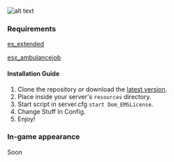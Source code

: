 ![alt text](https://i.imgur.com/eiEV2VK.png "Hi")

### Requirements
[es_extended](https://github.com/esx-framework/es_extended)

[esx_ambulancejob](https://github.com/esx-framework/esx_AmbulanceJob)

#### Installation Guide
1. Clone the repository or download the [latest version](../../releases/latest).
2. Place inside your server's `resources` directory.
3. Start script in server.cfg `start Dom_EMSLicense`.
4. Change Stuff In Config.
5. Enjoy!

### In-game appearance
Soon

